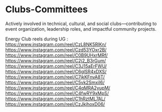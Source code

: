 # Clubs-Committees
Actively involved in technical, cultural, and social clubs—contributing to event organization, leadership roles, and impactful community projects.

Energy Club reels during UG :
https://www.instagram.com/reel/CzL8NK5RlKn/
https://www.instagram.com/reel/Czd53YOxr2B/
https://www.instagram.com/reel/C0B9UHxrMRf/
https://www.instagram.com/reel/C2j2_B3rGum/
https://www.instagram.com/reel/C3J15aErFWU/
https://www.instagram.com/reel/C6glSR4xDXS/
https://www.instagram.com/reel/C7jkKFnvA8T/
https://www.instagram.com/reel/C5vk2SmxiI6/
https://www.instagram.com/reel/C4qMRA2yupM/
https://www.instagram.com/reel/C4fwRY9xMpS/
https://www.instagram.com/reel/C1hRztML7AL/
https://www.instagram.com/reel/CzJkjhoxD06/

